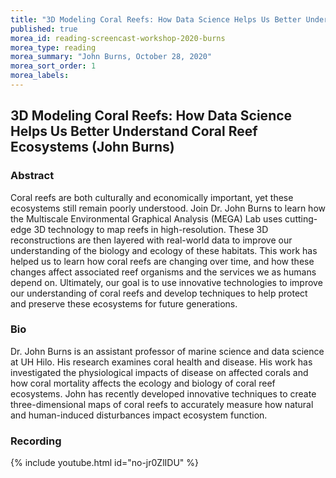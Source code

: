 ```yaml
---
title: "3D Modeling Coral Reefs: How Data Science Helps Us Better Understand Coral Reef Ecosystems"
published: true
morea_id: reading-screencast-workshop-2020-burns
morea_type: reading
morea_summary: "John Burns, October 28, 2020"
morea_sort_order: 1
morea_labels:
---
```


## 3D Modeling Coral Reefs: How Data Science Helps Us Better Understand Coral Reef Ecosystems (John Burns)

### Abstract  

Coral reefs are both culturally and economically important, yet these ecosystems still remain poorly understood. Join Dr. John Burns to learn how the Multiscale Environmental Graphical Analysis (MEGA) Lab uses cutting-edge 3D technology to map reefs in high-resolution. These 3D reconstructions are then layered with real-world data to improve our understanding of the biology and ecology of these habitats. This work has helped us to learn how coral reefs are changing over time, and how these changes affect associated reef organisms and the services we as humans depend on. Ultimately, our goal is to use innovative technologies to improve our understanding of coral reefs and develop techniques to help protect and preserve these ecosystems for future generations.

### Bio  

Dr. John Burns is an assistant professor of marine science and data science at UH Hilo. His research examines coral health and disease. His work has investigated the physiological impacts of disease on affected corals and how coral mortality affects the ecology and biology of coral reef ecosystems. John has recently developed innovative techniques to create three-dimensional maps of coral reefs to accurately measure how natural and human-induced disturbances impact ecosystem function.

### Recording

{% include youtube.html id="no-jr0ZlIDU" %}
